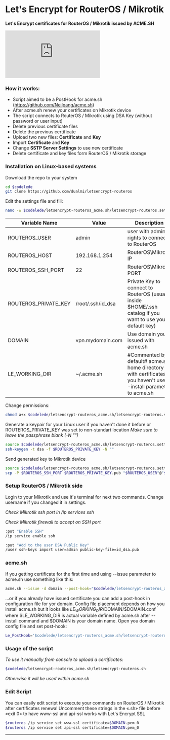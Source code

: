 # Let's Encrypt for RouterOS / Mikrotik
**Let's Encrypt certificates for RouterOS / Mikrotik issued by ACME.SH**

![ ](https://w.keir.ru/lib/exe/fetch.php?media=external:le-acmesh-ros_640.png)

### How it works:
* Script aimed to be a PostHook for acme.sh (https://github.com/Neilpang/acme.sh)
* After acme.sh renew your certificates on Mikrotik device
* The script connects to RouterOS / Mikrotik using DSA Key (without password or user input)
* Delete previous certificate files
* Delete the previous certificate
* Upload two new files: **Certificate** and **Key**
* Import **Certificate** and **Key**
* Change **SSTP Server Settings** to use new certificate
* Delete certificate and key files form RouterOS / Mikrotik storage

### Installation on Linux-based systems

Download the repo to your system
```sh
cd $codelede
git clone https://github.com/dualmi/letsencrypt-routeros
```
Edit the settings file and fill:
```sh
nano -w $codelede/letsencrypt-routeros_acme.sh/letsencrypt-routeros.settings
```
| Variable Name | Value | Description |
| ------ | ------ | ------ |
| ROUTEROS_USER | admin | user with admin rights to connect to RouterOS |
| ROUTEROS_HOST | 192.168.1.254 | RouterOS\Mikrotik IP |
| ROUTEROS_SSH_PORT | 22 | RouterOS\Mikrotik PORT |
| ROUTEROS_PRIVATE_KEY | /root/.ssh/id_dsa | Private Key to connect to RouterOS (usualy inside $HOME/.ssh catalog if you want to use your default key) |
| DOMAIN | vpn.mydomain.com | Use domain you issued with acme.sh |
| LE_WORKING_DIR | ~/.acme.sh | #Commented by default# acme.sh home directory with certificates if you haven't use --install parameter to acme.sh |

Change permissions:
```sh
chmod a+x $codelede/letsencrypt-routeros_acme.sh/letsencrypt-routeros.sh
```
Generate a keypair for your Linux user if you haven't done it before or ROUTEROS_PRIVATE_KEY was set to non-standart location
*Make sure to leave the passphrase blank (-N "")*
```sh
source $codelede/letsencrypt-routeros_acme.sh/letsencrypt-routeros.settings
ssh-keygen -t dsa -f $ROUTEROS_PRIVATE_KEY -N ""
```
Send generated key to Mikrotik device
```sh
source $codelede/letsencrypt-routeros_acme.sh/letsencrypt-routeros.settings
scp -P $ROUTEROS_SSH_PORT $ROUTEROS_PRIVATE_KEY.pub "$ROUTEROS_USER"@"$ROUTEROS_HOST":"id_dsa.pub" 
```

### Setup RouterOS / Mikrotik side

Login to your Mikrotik and use it's terminal for next two commands. Change username if you changed it in settings.

*Check Mikrotik ssh port in /ip services ssh*

*Check Mikrotik firewall to accept on SSH port*
```sh
:put "Enable SSH"
/ip service enable ssh

:put "Add to the user DSA Public Key"
/user ssh-keys import user=admin public-key-file=id_dsa.pub
```

### acme.sh
If you getting certificate for the first time and using --issue parameter to acme.sh use something like this:
```sh
acme.sh --issue -d domain --post-hook="$codelede/letsencrypt-routeros_acme.sh/letsencrypt-routeros.sh" <...your other command line parameters...>
```
...or if you already have issued certificate you can add a post-hook in configuration file for yor domain.
Config file placement depends on how you install acme.sh but it looks like $LE_WORKING_DIR/$DOMAIN/$DOMAIN.conf where $LE_WORKING_DIR is actual variable defined by acme.sh after --install command and $DOMAIN is your domain name.
Open you domain config file and set post-hook:
```sh
Le_PostHook='$codelede/letsencrypt-routeros_acme.sh/letsencrypt-routeros.sh'
```

### Usage of the script
*To use it manually from console to upload a certificates:*
```sh
$codelede/letsencrypt-routeros_acme.sh/letsencrypt-routeros.sh
```
*Otherwise it will be used within acme.sh*

### Edit Script
You can easily edit script to execute your commands on RouterOS / Mikrotik after certificates renewal
Uncomment these strings in the «.sh» file before «exit 0» to have www-ssl and api-ssl works with Let's Encrypt SSL
```sh
$routeros /ip service set www-ssl certificate=$DOMAIN.pem_0
$routeros /ip service set api-ssl certificate=$DOMAIN.pem_0
```
---

